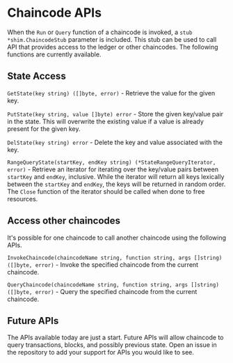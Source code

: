 # Chaincode APIs

When the `Run` or `Query` function of a chaincode is invoked, a `stub *shim.ChaincodeStub` parameter is included. This stub can be used to call API that provides access to the ledger or other chaincodes. The following functions are currently available.

## State Access

`GetState(key string) ([]byte, error)` - Retrieve the value for the given key.

`PutState(key string, value []byte) error` - Store the given key/value pair in the state. This will overwrite the existing value if a value is already present for the given key.

`DelState(key string) error` - Delete the key and value associated with the key.

`RangeQueryState(startKey, endKey string) (*StateRangeQueryIterator, error)` - Retrieve an iterator for iterating over the key/value pairs between `startKey` and `endKey`, inclusive. While the iterator will return all keys lexically between the `startKey` and `endKey`, the keys will be returned in random order. The `Close` function of the iterator should be called when done to free resources.

## Access other chaincodes

It's possible for one chaincode to call another chaincode using the following APIs.

`InvokeChaincode(chaincodeName string, function string, args []string) ([]byte, error)` - Invoke the specified chaincode from the current chaincode.

`QueryChaincode(chaincodeName string, function string, args []string) ([]byte, error)` - Query the specified chaincode from the current chaincode.

## Future APIs

The APIs available today are just a start. Future APIs will allow chaincode to query transactions, blocks, and possibly previous state. Open an issue in the repository to add your support for APIs you would like to see.
